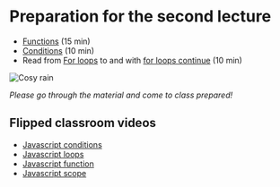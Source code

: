 # Preparation for the second lecture

- [Functions](https://javascript.info/function-basics) (15 min)
- [Conditions](https://javascript.info/ifelse) (10 min)
- Read from [For loops](https://javascript.info/while-for#the-for-loop) to and with [for loops continue](https://javascript.info/while-for#continue) (10 min)

![Cosy rain](https://media.giphy.com/media/k28n1OPefBEeQ/giphy.gif)

_Please go through the material and come to class prepared!_

## Flipped classroom videos

- [Javascript conditions](https://www.loom.com/share/6affdcf03b4f43ceac56424ff04975e5)
- [Javascript loops](https://www.loom.com/share/4663f4fa5c784fff9ab67f2b91166c9b)
- [Javascript function](https://www.loom.com/share/61fadf80906d481497e3b40273897d20)
- [Javascript scope](https://www.loom.com/share/b8874230724040598860e8f059d8e369)
